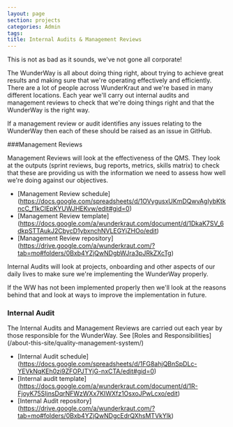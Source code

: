 ```yaml
---
layout: page
section: projects
categories: Admin
tags:
title: Internal Audits & Management Reviews
---
```

This is not as bad as it sounds, we've not gone all corporate!

The WunderWay is all about doing thing right, about trying to achieve great results and making sure that we're operating effectively and efficiently. There are a lot of people across WunderKraut and we're based in many different locations. Each year we'll carry out internal audits and management reviews to check that we're doing things right and that the WunderWay is the right way.

If a management review or audit identifies any issues relating to the WunderWay then each of these should be raised as an issue in GitHub.

###Management Reviews

Management Reviews will look at the effectiveness of the QMS. They look at the outputs (sprint reviews, bug reports, metrics, skills matrix) to check that these are providing us with the information we need to assess how well we're doing against our objectives.

 - [Management Review schedule] (https://docs.google.com/spreadsheets/d/1OVygusxUKmDQwvAgIybKtkncC_f1kCIEpKYUWJHEKvw/edit#gid=0)
 - [Management Review template] (https://docs.google.com/a/wunderkraut.com/document/d/1DkaK7SV_6dkpSTTAukJ2CbycD1ybxnchNVLEGYjZHOo/edit)
 - [Management Review repository] (https://drive.google.com/a/wunderkraut.com/?tab=mo#folders/0Bxb4YZjQwNDgbWJra3pJRkZXcTg)

Internal Audits will look at projects, onboarding and other aspects of our daily lives to make sure we're implementing the WunderWay properly. 

If the WW has not been implemented properly then we'll look at the reasons behind that and look at ways to improve the implementation in future.

### Internal Audit

The Internal Audits and Management Reviews are carried out each year by those responsible for the WunderWay. See [Roles and Responsibilities] (/about-this-site/quality-management-system/)

 - [Internal Audit schedule] (https://docs.google.com/spreadsheets/d/1FG8ahjQBnSpDLc-YEVkNqKEh0zi9ZFOPJTYjG-nxCTA/edit#gid=0)
 - [Internal audit template] (https://docs.google.com/a/wunderkraut.com/document/d/1R-FjoyK75SIjnsDqrNFWzWXx7KIWXfz1OsxoJPwLcxo/edit)
 - [Internal Audit repository] (https://drive.google.com/a/wunderkraut.com/?tab=mo#folders/0Bxb4YZjQwNDgcEdrQXhsMTVkYlk)
